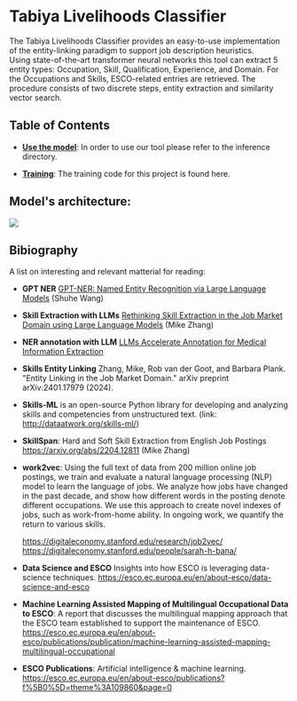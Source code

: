 # Tabiya Livelihoods Classifier
The Tabiya Livelihoods Classifier provides an easy-to-use implementation of the entity-linking paradigm to support job description heuristics.  
Using state-of-the-art transformer neural networks this tool can extract 5 entity types: Occupation, Skill, Qualification, Experience, and Domain. For the Occupations and Skills,  ESCO-related entries are retrieved.  The procedure consists of two discrete steps, entity extraction and similarity vector search.



## Table of Contents

- **[Use the model](inference)**: In order to use our tool please refer to the inference directory.

- **[Training](train)**: The training code for this project is found here.

## Model's architecture:

![](./pics/entity_linker.png)

## Bibiography 

A list on interesting and relevant matterial for reading:
* **GPT NER** [GPT-NER: Named Entity Recognition via Large Language Models](https://arxiv.org/pdf/2304.10428) (Shuhe Wang)
* **Skill Extraction with LLMs** [Rethinking Skill Extraction in the Job Market Domain using Large Language Models](https://arxiv.org/pdf/2402.03832) (Mike Zhang)
* **NER annotation with LLM** [LLMs Accelerate Annotation for Medical Information Extraction](https://proceedings.mlr.press/v225/goel23a)
* **Skills Entity Linking** Zhang, Mike, Rob van der Goot, and Barbara Plank. "Entity Linking in the Job Market Domain." arXiv preprint arXiv:2401.17979 (2024). 
* **Skills-ML** is an open-source Python library for developing and analyzing skills and competencies from unstructured text. (link: http://dataatwork.org/skills-ml/)   
* **SkillSpan**: Hard and Soft Skill Extraction from English Job Postings https://arxiv.org/abs/2204.12811 (Mike Zhang)
* **work2vec**: Using the full text of data from 200 million online job postings, we train and evaluate a natural language processing (NLP) model to learn the language of jobs. We analyze how jobs have changed in the past decade, and show how different words in the posting denote different occupations. We use this approach to create novel indexes of jobs, such as work-from-home ability. In ongoing work, we quantify the return to various skills. 
  
  https://digitaleconomy.stanford.edu/research/job2vec/
  https://digitaleconomy.stanford.edu/people/sarah-h-bana/
* **Data Science and ESCO** Insights into how ESCO is leveraging data-science techniques. https://esco.ec.europa.eu/en/about-esco/data-science-and-esco  
* **Machine Learning Assisted Mapping of Multilingual Occupational Data to ESCO**: A report that discusses the multilingual mapping
approach that the ESCO team established to support the maintenance of ESCO.  https://esco.ec.europa.eu/en/about-esco/publications/publication/machine-learning-assisted-mapping-multilingual-occupational
* **ESCO Publications**: Artificial intelligence & machine learning. https://esco.ec.europa.eu/en/about-esco/publications?f%5B0%5D=theme%3A109860&page=0  
